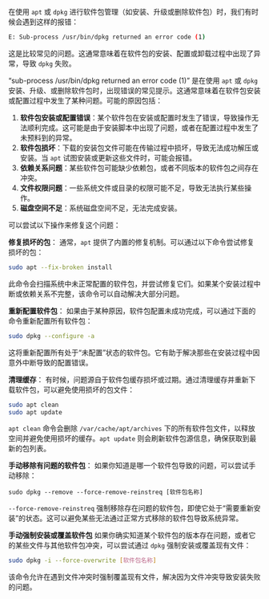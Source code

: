 在使用 `apt` 或 `dpkg` 进行软件包管理（如安装、升级或删除软件包）时，我们有时候会遇到这样的报错：

```bash
E: Sub-process /usr/bin/dpkg returned an error code (1)
```

这是比较常见的问题。这通常意味着在软件包的安装、配置或卸载过程中出现了异常，导致 `dpkg` 失败。

“sub-process /usr/bin/dpkg returned an error code (1)” 是在使用 `apt` 或 `dpkg` 安装、升级、或删除软件包时，出现错误的常见提示。这通常意味着在软件包安装或配置过程中发生了某种问题。可能的原因包括：

1. **软件包安装或配置错误**：某个软件包在安装或配置时发生了错误，导致操作无法顺利完成。这可能是由于安装脚本中出现了问题，或者在配置过程中发生了未预料到的异常。
2. **软件包损坏**：下载的安装包文件可能在传输过程中损坏，导致无法成功解压或安装。当 `apt` 试图安装或更新这些文件时，可能会报错。
3. **依赖关系问题**：某些软件包可能缺少依赖包，或者不同版本的软件包之间存在冲突。
4. **文件权限问题**：一些系统文件或目录的权限可能不足，导致无法执行某些操作。
5. **磁盘空间不足**：系统磁盘空间不足，无法完成安装。

可以尝试以下操作来修复这个问题：

**修复损坏的包**：
通常，`apt` 提供了内置的修复机制。可以通过以下命令尝试修复损坏的包：

```bash
sudo apt --fix-broken install
```

此命令会扫描系统中未正常配置的软件包，并尝试修复它们。如果某个安装过程中断或依赖关系不完整，该命令可以自动解决大部分问题。

**重新配置软件包**：
如果由于某种原因，软件包配置未成功完成，可以通过下面的命令重新配置所有软件包：

```bash
sudo dpkg --configure -a
```

这将重新配置所有处于“未配置”状态的软件包。它有助于解决那些在安装过程中因意外中断导致的配置错误。

**清理缓存**：
有时候，问题源自于软件包缓存损坏或过期。通过清理缓存并重新下载软件包，可以避免使用损坏的包文件：

```bash
sudo apt clean
sudo apt update
```

`apt clean` 命令会删除 `/var/cache/apt/archives` 下的所有软件包文件，以释放空间并避免使用损坏的缓存。`apt update` 则会刷新软件包源信息，确保获取到最新的包列表。

**手动移除有问题的软件包**： 如果你知道是哪一个软件包导致的问题，可以尝试手动移除：

```
sudo dpkg --remove --force-remove-reinstreq [软件包名称]
```

`--force-remove-reinstreq` 强制移除存在问题的软件包，即使它处于“需要重新安装”的状态。这可以避免某些无法通过正常方式移除的软件包导致系统异常。

**手动强制安装或覆盖软件包**
如果你确实知道某个软件包的版本存在问题，或者它的某些文件与其他软件包冲突，可以尝试通过 `dpkg` 强制安装或覆盖现有文件：

```bash
sudo dpkg -i --force-overwrite [软件包名称]
```

该命令允许在遇到文件冲突时强制覆盖现有文件，解决因为文件冲突导致安装失败的问题。
